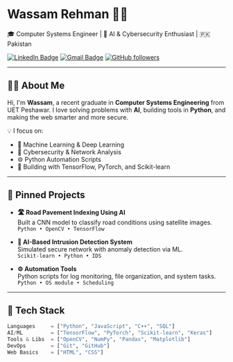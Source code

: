 # Wassam Rehman 👨‍💻

🎓 Computer Systems Engineer | 🧠 AI & Cybersecurity Enthusiast | 🇵🇰 Pakistan

[![LinkedIn Badge](https://img.shields.io/badge/-WassamRehman-blue?style=flat-square&logo=Linkedin&logoColor=white&link=https://linkedin.com/in/YOUR_LINK)](https://linkedin.com/in/YOUR_LINK)
[![Gmail Badge](https://img.shields.io/badge/-wassamrehman@gmail.com-c14438?style=flat-square&logo=Gmail&logoColor=white)](mailto:wassamrehman@gmail.com)
[![GitHub followers](https://img.shields.io/github/followers/wasamrehman?label=Follow&style=social)](https://github.com/wasamrehman)

---

## 👨‍💻 About Me

Hi, I'm **Wassam**, a recent graduate in **Computer Systems Engineering** from UET Peshawar. I love solving problems with **AI**, building tools in **Python**, and making the web smarter and more secure.

💡 I focus on:
- 🧠 Machine Learning & Deep Learning
- 🔐 Cybersecurity & Network Analysis
- ⚙️ Python Automation Scripts
- 🧰 Building with TensorFlow, PyTorch, and Scikit-learn

---

## 📌 Pinned Projects

- **🛣️ Road Pavement Indexing Using AI**  
  Built a CNN model to classify road conditions using satellite images.  
  `Python • OpenCV • TensorFlow`

- **🔐 AI-Based Intrusion Detection System**  
  Simulated secure network with anomaly detection via ML.  
  `Scikit-learn • Python • IDS`

- **⚙️ Automation Tools**  
  Python scripts for log monitoring, file organization, and system tasks.  
  `Python • OS module • Scheduling`

---

## 🧠 Tech Stack

```python
Languages     = ["Python", "JavaScript", "C++", "SQL"]
AI/ML         = ["TensorFlow", "PyTorch", "Scikit-learn", "Keras"]
Tools & Libs  = ["OpenCV", "NumPy", "Pandas", "Matplotlib"]
DevOps        = ["Git", "GitHub"]
Web Basics    = ["HTML", "CSS"]
